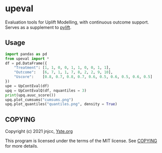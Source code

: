 upeval
=====================
Evaluation tools for Uplift Modelling, with continuous outcome support.
Serves as a supplement to [pylift](https://github.com/wayfair/pylift).

Usage
---------

```python
import pandas as pd
from upeval import *
df = pd.DataFrame({
	"Treatment": [1, 1, 0, 0, 1, 1, 0, 0, 1, 1],
	"Outcome":   [6, 7, 1, 1, 7, 8, 2, 2, 9, 10],
	"Uscore":    [0.8, 0.7, 0.8, 0.7, 0.6, 0.5, 0.6, 0.5, 0.6, 0.5]
})
upe = UpContEval(df)
upq = UpContEvalQ(df, nquantiles = 3)
print(upq.auuc_score())
upq.plot_cumsums("cumsums.png")
upq.plot_quantiles("quantiles.png", density = True)
```

COPYING
---------
Copyright (c) 2021 jnjcc, [Yste.org](http://www.yste.org)

This program is licensed under the terms of the MIT license. See [COPYING](COPYING)
for more details.
